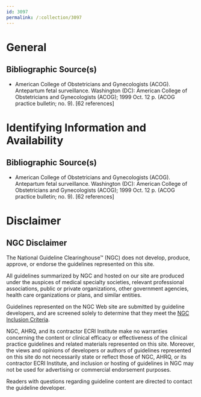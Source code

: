 ```yaml
---
id: 3097
permalink: /:collection/3097
---
```


# General

## Bibliographic Source(s)

- American College of Obstetricians and Gynecologists (ACOG). Antepartum fetal surveillance. Washington (DC): American College of Obstetricians and Gynecologists (ACOG); 1999 Oct. 12 p. (ACOG practice bulletin; no. 9). [62 references]

# Identifying Information and Availability

## Bibliographic Source(s)

- American College of Obstetricians and Gynecologists (ACOG). Antepartum fetal surveillance. Washington (DC): American College of Obstetricians and Gynecologists (ACOG); 1999 Oct. 12 p. (ACOG practice bulletin; no. 9). [62 references]

# Disclaimer

## NGC Disclaimer

The National Guideline Clearinghouse™ (NGC) does not develop, produce, approve, or endorse the guidelines represented on this site.

All guidelines summarized by NGC and hosted on our site are produced under the auspices of medical specialty societies, relevant professional associations, public or private organizations, other government agencies, health care organizations or plans, and similar entities.

Guidelines represented on the NGC Web site are submitted by guideline developers, and are screened solely to determine that they meet the [NGC Inclusion Criteria](/help-and-about/summaries/inclusion-criteria).

NGC, AHRQ, and its contractor ECRI Institute make no warranties concerning the content or clinical efficacy or effectiveness of the clinical practice guidelines and related materials represented on this site. Moreover, the views and opinions of developers or authors of guidelines represented on this site do not necessarily state or reflect those of NGC, AHRQ, or its contractor ECRI Institute, and inclusion or hosting of guidelines in NGC may not be used for advertising or commercial endorsement purposes.

Readers with questions regarding guideline content are directed to contact the guideline developer.

